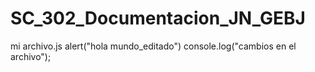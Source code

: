 # SC_302_Documentacion_JN_GEBJ
mi archivo.js
alert("hola mundo_editado")
console.log("cambios en el archivo");
